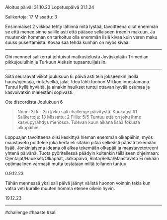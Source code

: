 Aloitus päivä: 31.10.23
Lopetuspäivä 31.1.24

Salikertoja: 17
Missattu: 3

Ensimmäiset 2 viikkoa tehty lähinnä mitä lystää, tavoitteena ollut enemmän se että menee sinne salille asti että pääsee sellaiseen treenin makuun. Ja muutenkin homman on tarkoitus olla enemmän iisiä kivaa kuin veren maku suuss pusertamista. Kovaa saa tehdä kunhan on myös kivaa.

---

 Ohi menneet salikerrat johtuivat matkustelusta Jyväskylään Trimedian pikkujouluihin ja Turkuun Aleksin tupaantulijaisiin.

---


Siitä seuraavat viikot joulukuun 6. päivä asti tein jokseenkin jaolla hauis/ojentaja, rinta/selkä, jalat. Idea lähti tuohon Mikkon innostamana. Tuntui kyllä hyvältä, ja ainakin hauikset tuntui ottavan hyvää osumaa ja kasvoivatkin mielestäni sopivasti. 

Ote discordista Joulukuun 6
>Nonni 3kk - 3krt/vko sali challenge päivitystä. Kuukausi #1. Salikertoja: 13 Missattu: 2 Fiilis: 5/5 Tuntuu että on joku ihme kasvupyrähdys menossa. Tulevan kuun aikana lisää fokusta olkapäihin.

Loppuajan tavoitteena olisi keskittyä hieman enemmän olkapäihin, myös maastaveto polttelee joka kerta eli sitäkin pitää selkeästi päästä tekemään lisää. Jonkinlaisena ideana oli alkaa tekemään olkapää ja maastavetotreeni yhtenä päivänä. Tuota pyöritellessä päädyin kuitenkin tälläiseen ohjelmaan: 
Ojentajat/Hauikset/Olkapäät,
Jalkapäivä,
Rinta/Selkä/Maastaveto
Ei mikään optimaalinen varmasti mutta testataan miltä tollanen tuntuu.

0.9.12.23

Tähän mennessä yksi sali päivä jäänyt välistä huonon voinnin takia kun vatsa veti kuralle muuten homma etenee oikein hyvin.

19.12.23


---
#challenge #haaste #sali


